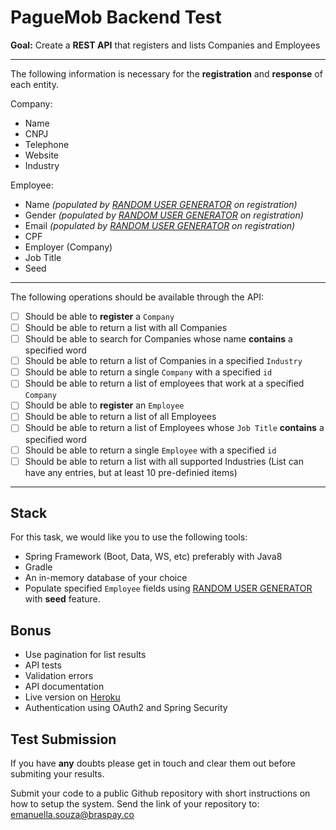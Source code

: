 # PagueMob Backend Test

**Goal:** Create a **REST API** that registers and lists Companies and Employees

---
The following information is necessary for the **registration** and **response** of each entity.

Company:

- Name
- CNPJ
- Telephone
- Website
- Industry

Employee:
- Name *(populated by [RANDOM USER GENERATOR][] on registration)*
- Gender *(populated by [RANDOM USER GENERATOR][] on registration)*
- Email *(populated by [RANDOM USER GENERATOR][] on registration)*
- CPF
- Employer (Company)
- Job Title
- Seed

---
The following operations should be available through the API:

 - [ ] Should be able to **register** a `Company`
 - [ ] Should be able to return a list with all Companies
 - [ ] Should be able to search for Companies whose name **contains** a specified word
 - [ ] Should be able to return a list of Companies in a specified `Industry`
 - [ ] Should be able to return a single `Company` with a specified `id`
 - [ ] Should be able to return a list of employees that work at a specified `Company`
 - [ ] Should be able to **register** an `Employee`
 - [ ] Should be able to return a list of all Employees
 - [ ] Should be able to return a list of Employees whose `Job Title` **contains** a specified word
 - [ ] Should be able to return a single `Employee` with a specified `id`
 - [ ] Should be able to return a list with all supported Industries (List can have any entries, but at least 10 pre-definied items)

---
## Stack

For this task, we would like you to use the following tools:

 - Spring Framework (Boot, Data, WS, etc) preferably with Java8
 - Gradle
 - An in-memory database of your choice
 - Populate specified `Employee` fields using [RANDOM USER GENERATOR][] with **seed** feature.

## Bonus

 - Use pagination for list results
 - API tests
 - Validation errors
 - API documentation
 - Live version on [Heroku](https://heroku.com)
 - Authentication using OAuth2 and Spring Security

## Test Submission

If you have **any** doubts please get in touch and clear them out before submiting your results.

Submit your code to a public Github repository with short instructions on how to setup the system.
Send the link of your repository to: [emanuella.souza@braspay.co](mailto:emanuella.souza@braspay.co)

[RANDOM USER GENERATOR]: https://randomuser.me
